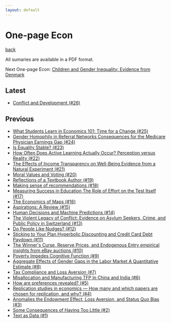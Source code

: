```yaml
---
layout: default
---
```


# One-page Econ

[back](./)

All sumaries are available in a PDF format.

Next One-page Econ: [Children and Gender Inequality: Evidence from Denmark](https://www.aeaweb.org/articles?id=10.1257/app.20180010)

## Latest

- [Conflict and Development (#26)](https://jjgecon.github.io/assets/ope_pdf/Conflict%20and%20Development%20(Ray%202017).pdf) 

## Previous

- [What Students Learn in Economics 101: Time for a Change (#25)](https://jjgecon.github.io/assets/ope_pdf/What%20Students%20Learn%20in%20Economics%20101%20its%20time%20for%20a%20change%20(Bowles%202020).pdf)
- [Gender Homophily in Referral Networks Consequences for the Medicare Physician Earnings Gap (#24)](https://jjgecon.github.io/assets/ope_pdf/Gender%20Homophily%20in%20Referral%20Networks%20Consequences%20for%20the%20Medicare%20Physician%20Earnings%20Gap%20(Zeltzer%202020).pdf)
- [Is Equality Stable? (#23)](https://jjgecon.github.io/assets/ope_pdf/Is%20Equality%20Stable%20(Mookheriee%202002).pdf)
- [How Often Does Active Learning Actually Occur? Perception versus Reality (#22)](https://jjgecon.github.io/assets/ope_pdf/How%20Often%20Does%20Active%20Laerning%20Actually%20Occur%20(Sheridan%202020).pdf)
- [The Effects of Income Transparency on Well-Being Evidence from a Natural Experiment (#21)](https://jjgecon.github.io/assets/ope_pdf/The%20Effects%20of%20Income%20Transparency%20on%20Well-Being%20Evidence%20from%20a%20Natural%20Experiment%20(Truglia%202020).pdf)
- [Moral Values and Voting (#20)](https://jjgecon.github.io/assets/ope_pdf/Moral%20Values%20and%20Voting%20(Enke).pdf)
- [Reflections of a Textbook Author (#19)](https://jjgecon.github.io/assets/ope_pdf/Reflections%20of%20a%20Textbook%20Author%20(Mankiw%202020).pdf)
- [Making sense of recommendations (#18)](https://jjgecon.github.io/assets/ope_pdf/Making%20sense%20of%20recommendations%20(Yeinans%20et%20al%202019).pdf)
- [Measuring Success in Education The Role of Effort on the Test Itself (#17)](https://jjgecon.github.io/assets/ope_pdf/Measuring%20Success%20in%20Education%20The%20Role%20of%20Effort%20on%20the%20Test%20Itself%20(Gneezy%20et%20al%202019).pdf)
- [The Economics of Maps (#16)](https://jjgecon.github.io/assets/ope_pdf/The%20Economics%20of%20Maps%20(Nagaraj%202020).pdf)
- [Aspirations: A Review (#15)](https://jjgecon.github.io/assets/ope_pdf/Aspirations%20a%20Review%20(Ray%20and%20Genicot%202019).pdf)
- [Human Decisions and Machine Predictions (#14)](https://jjgecon.github.io/assets/ope_pdf/Human%20Decisions%20and%20Machine%20Predictions%20(Kleinberg%20et%20al%202017).pdf)
- [The Violent Legacy of Conflict: Evidence on Asylum Seekers, Crime, and Public Policy in Switzerland (#13)](https://jjgecon.github.io/assets/ope_pdf/The%20Violent%20Legacy%20of%20Conflict%20Evidence%20on%20Asylum%20Seekers%20Crime%20and%20Public%20Policy%20in%20Switzerland%20(Cuttenier%20et%20al%202019).pdf)
- [Do People Like Nudges? (#12)](https://jjgecon.github.io/assets/ope_pdf/Do%20People%20Like%20Nudges%20(Sunstein%202015).pdf)
- [Sticking to Your Plan Hyperbolic Discounting and Credit Card Debt Paydown (#11)](https://jjgecon.github.io/assets/ope_pdf/Sticking%20to%20Your%20Plan%20Hyperbolic%20Discounting%20and%20Credit%20Card%20Debt%20Paydown%20(Kuchler%202015).pdf)
- [The Winner's Curse, Reserve Prices, and Endogenous Entry empirical insights from eBay auctions (#10)](https://jjgecon.github.io/assets/ope_pdf/The%20Winner's%20Curse%20Reserve%20Prices%20and%20Endogenous%20Entry%20empirical%20insights%20from%20eBay%20auctions%20(Bajari%20et%20al%202003).pdf)
- [Poverty Impedes Cognitive Function (#9)](https://jjgecon.github.io/assets/ope_pdf/Poverty%20Impedes%20Cognitive%20Function%20(Mani%20et%20al%202013).pdf)
- [Aggregate Effects of Gender Gaps in the Labor Market A Quantitative Estimate (#8)](https://jjgecon.github.io/assets/ope_pdf/Aggregate%20Effects%20of%20Gender%20Gaps%20in%20the%20Labor%20Market%20A%20Quantitative%20Estimate%20(Cuberes%20et%20al%202016).pdf)
- [Tax Compliance and Loss Aversion (#7)](https://jjgecon.github.io/assets/ope_pdf/Tax%20Compliance%20and%20Loss%20Aversion%20(Engström%20et%20al%202015).pdf)
- [Misallocation and Manufacturing TFP In China and India (#6)](https://jjgecon.github.io/assets/ope_pdf/Misallocation%20and%20Manufacturing%20TFP%20In%20China%20and%20India%20(Hsieh%20et%20al%202009).pdf)
- [How are preferences revealed? (#5)](https://jjgecon.github.io/assets/ope_pdf/How%20are%20preferences%20revealed%20(Beshears%20et%20al%202008).pdf)
- [Replication studies in economics — How many and which papers are chosen for replication, and why? (#4)](https://jjgecon.github.io/assets/ope_pdf/Replication%20studies%20in%20economics%20(Mueller-Langer%202019).pdf)
- [Anomalies the Endowment Effect, Loss Aversion, and Status Quo Bias (#3)](https://jjgecon.github.io/assets/ope_pdf/Anomalies%20The%20Endowment%20Effect%20Loss%20Aversion%20and%20Status%20Quo%20Bias%20(Kahneman%20et%20al%201991).pdf)
- [Some Consequences of Having Too Little (#2)](https://jjgecon.github.io/assets/ope_pdf/Some%20Consequences%20of%20Having%20Too%20Little%20(Shah%20et%20al%202012).pdf)
- [Text as Data (#1)](https://jjgecon.github.io/assets/ope_pdf/Text%20as%20Data%20(Gentzkow%20et%20al%202019).pdf)



